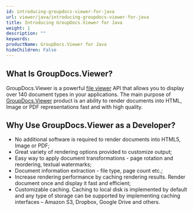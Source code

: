 ```yaml
---
id: introducing-groupdocs-viewer-for-java
url: viewer/java/introducing-groupdocs-viewer-for-java
title: Introducing GroupDocs.Viewer for Java
weight: 1
description: ""
keywords: 
productName: GroupDocs.Viewer for Java
hideChildren: False
---
```

## What Is GroupDocs.Viewer?

GroupDocs.Viewer is a powerful [file viewer](https://en.wikipedia.org/wiki/File_viewer) API that allows you to display over 140 document types in your applications. The main purpose of [GroupDocs.Viewer](https://products.groupdocs.com/viewer) product is an ability to render documents into HTML, Image or PDF representations fast and with high quality.

## Why Use GroupDocs.Viewer as a Developer?

*   No additional software is required to render documents into HTML5, Image or PDF;    
*   Great variety of rendering options provided to customize output;    
*   Easy way to apply document transformations - page rotation and reordering, textual watermarks;    
*   Document information extraction - file type, page count etc.;    
*   Increase rendering performance by caching rendering results. Render document once and display it fast and efficient;    
*   Customizable caching. Caching to local disk is implemented by default and any type of storage can be supported by implementing caching interfaces – Amazon S3, Dropbox, Google Drive and others.
